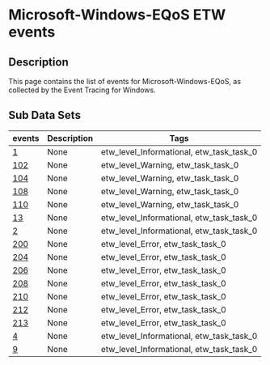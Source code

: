 # Microsoft-Windows-EQoS ETW events

## Description
This page contains the list of events for Microsoft-Windows-EQoS, as collected by the Event Tracing for Windows.

## Sub Data Sets
|events|Description|Tags|
|---|---|---|
|[1](events/event-1.md)|None|etw_level_Informational, etw_task_task_0|
|[102](events/event-102.md)|None|etw_level_Warning, etw_task_task_0|
|[104](events/event-104.md)|None|etw_level_Warning, etw_task_task_0|
|[108](events/event-108.md)|None|etw_level_Warning, etw_task_task_0|
|[110](events/event-110.md)|None|etw_level_Warning, etw_task_task_0|
|[13](events/event-13.md)|None|etw_level_Informational, etw_task_task_0|
|[2](events/event-2.md)|None|etw_level_Informational, etw_task_task_0|
|[200](events/event-200.md)|None|etw_level_Error, etw_task_task_0|
|[204](events/event-204.md)|None|etw_level_Error, etw_task_task_0|
|[206](events/event-206.md)|None|etw_level_Error, etw_task_task_0|
|[208](events/event-208.md)|None|etw_level_Error, etw_task_task_0|
|[210](events/event-210.md)|None|etw_level_Error, etw_task_task_0|
|[212](events/event-212.md)|None|etw_level_Error, etw_task_task_0|
|[213](events/event-213.md)|None|etw_level_Error, etw_task_task_0|
|[4](events/event-4.md)|None|etw_level_Informational, etw_task_task_0|
|[9](events/event-9.md)|None|etw_level_Informational, etw_task_task_0|
